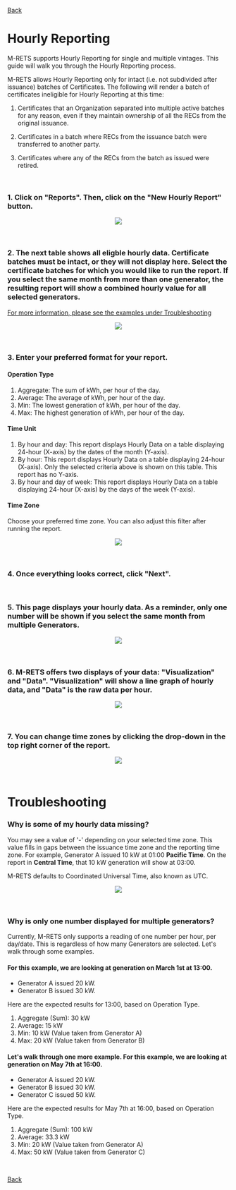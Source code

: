 [Back](https://mrets.github.io/Help/index)

# Hourly Reporting

M-RETS supports Hourly Reporting for single and multiple vintages. This guide will walk you through the Hourly Reporting process. 

M-RETS allows Hourly Reporting only for intact (i.e. not subdivided after issuance) batches of Certificates. The following will render a batch of certificates ineligible for Hourly Reporting at this time:

1. Certificates that an Organization separated into multiple active batches for any reason, even if they maintain ownership of all the RECs from the original issuance.

2. Certificates in a batch where RECs from the issuance batch were transferred to another party.

3. Certificates where any of the RECs from the batch as issued were retired.

<br>

### 1. Click on "Reports". Then, click on the "New Hourly Report" button.

<p align="center">
  <img src="https://github.com/mrets/photos/blob/master/hourly_reporting_1.png?raw=true">
</p>

<br>

### 2. The next table shows all eligble hourly data. Certificate batches must be intact, or they will not display here. Select the certificate batches for which you would like to run the report. If you select the same month from more than one generator, the resulting report will show a combined hourly value for all selected generators. 

[For more information, please see the examples under Troubleshooting](https://mrets.github.io/Help/hourly_reporting#why-is-only-one-number-displayed-for-multiple-generators)

<p align="center">
  <img src="https://github.com/mrets/photos/blob/master/Hourly_reporting_2.png?raw=true">
</p>

<br>

### 3. Enter your preferred format for your report.

#### Operation Type
1. Aggregate: The sum of kWh, per hour of the day.
2. Average: The average of kWh, per hour of the day.
3. Min: The lowest generation of kWh, per hour of the day.
4. Max: The highest generation of kWh, per hour of the day.
#### Time Unit
1. By hour and day: This report displays Hourly Data on a table displaying 24-hour (X-axis) by the dates of the month (Y-axis).
2. By hour: This report displays Hourly Data on a table displaying 24-hour (X-axis). Only the selected criteria above is shown on this table. This report has no Y-axis.
3. By hour and day of week: This report displays Hourly Data on a table displaying 24-hour (X-axis) by the days of the week (Y-axis).
#### Time Zone
Choose your preferred time zone. You can also adjust this filter after running the report.

<p align="center">
  <img src="https://github.com/mrets/photos/blob/master/Hourly_reporting_3.png?raw=true">
</p>

<br>

### 4. Once everything looks correct, click "Next".

<br>

### 5. This page displays your hourly data. As a reminder, only one number will be shown if you select the same month from multiple Generators.

<p align="center">
  <img src="https://github.com/mrets/photos/blob/master/hourly_reporting_4.png?raw=true">
</p>

<br>

### 6. M-RETS offers two displays of your data: "Visualization" and "Data". "Visualization" will show a line graph of hourly data, and "Data" is the raw data per hour. 

<p align="center">
  <img src="https://github.com/mrets/photos/blob/master/hourly_reporting_7.png?raw=true">
</p>

<br>

### 7. You can change time zones by clicking the drop-down in the top right corner of the report.

<p align="center">
  <img src="https://github.com/mrets/photos/blob/master/hourly_reporting_5.png?raw=true">
</p>

<br>

# Troubleshooting
### Why is some of my hourly data missing?
You may see a value of '-' depending on your selected time zone. This value fills in gaps between the issuance time zone and the reporting time zone. For example, Generator A issued 10 kW at 01:00 **Pacific Time**. On the report in **Central Time**, that 10 kW generation will show at 03:00.

M-RETS defaults to Coordinated Universal Time, also known as UTC. 

<p align="center">
  <img src="https://github.com/mrets/photos/blob/master/hourly_reporting_6.png?raw=true">
</p>

<br>

### Why is only one number displayed for multiple generators?
Currently, M-RETS only supports a reading of one number per hour, per day/date. This is regardless of how many Generators are selected. Let's walk through some examples.

#### For this example, we are looking at generation on March 1st at 13:00.

* Generator A issued 20 kW.
* Generator B issued 30 kW.

Here are the expected results for 13:00, based on Operation Type.

1. Aggregate (Sum): 30 kW
2. Average: 15 kW
3. Min: 10 kW (Value taken from Generator A)
4. Max: 20 kW (Value taken from Generator B)

#### Let's walk through one more example. For this example, we are looking at generation on May 7th at 16:00.

* Generator A issued 20 kW.
* Generator B issued 30 kW.
* Generator C issued 50 kW. 

Here are the expected results for May 7th at 16:00, based on Operation Type.

1. Aggregate (Sum): 100 kW
2. Average: 33.3 kW
3. Min: 20 kW (Value taken from Generator A)
4. Max: 50 kW (Value taken from Generator C)

<br>

[Back](https://mrets.github.io/Help/index)

